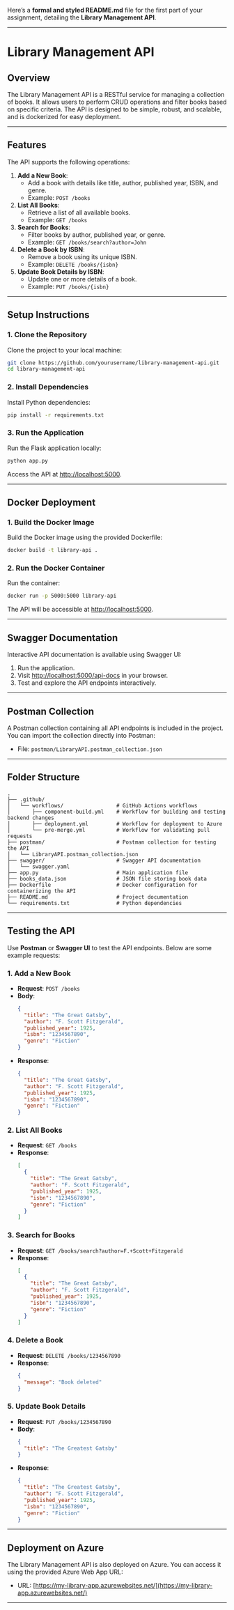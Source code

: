 Here’s a **formal and styled README.md** file for the first part of your assignment, detailing the **Library Management API**.

---

# **Library Management API**

## **Overview**
The Library Management API is a RESTful service for managing a collection of books. It allows users to perform CRUD operations and filter books based on specific criteria. The API is designed to be simple, robust, and scalable, and is dockerized for easy deployment.

---

## **Features**
The API supports the following operations:
1. **Add a New Book**:
   - Add a book with details like title, author, published year, ISBN, and genre.
   - Example: `POST /books`
2. **List All Books**:
   - Retrieve a list of all available books.
   - Example: `GET /books`
3. **Search for Books**:
   - Filter books by author, published year, or genre.
   - Example: `GET /books/search?author=John`
4. **Delete a Book by ISBN**:
   - Remove a book using its unique ISBN.
   - Example: `DELETE /books/{isbn}`
5. **Update Book Details by ISBN**:
   - Update one or more details of a book.
   - Example: `PUT /books/{isbn}`

---

## **Setup Instructions**

### **1. Clone the Repository**
Clone the project to your local machine:
```bash
git clone https://github.com/yourusername/library-management-api.git
cd library-management-api
```

### **2. Install Dependencies**
Install Python dependencies:
```bash
pip install -r requirements.txt
```

### **3. Run the Application**
Run the Flask application locally:
```bash
python app.py
```

Access the API at [http://localhost:5000](http://localhost:5000).

---

## **Docker Deployment**

### **1. Build the Docker Image**
Build the Docker image using the provided Dockerfile:
```bash
docker build -t library-api .
```

### **2. Run the Docker Container**
Run the container:
```bash
docker run -p 5000:5000 library-api
```

The API will be accessible at [http://localhost:5000](http://localhost:5000).

---

## **Swagger Documentation**
Interactive API documentation is available using Swagger UI:
1. Run the application.
2. Visit [http://localhost:5000/api-docs](http://localhost:5000/api-docs) in your browser.
3. Test and explore the API endpoints interactively.

---

## **Postman Collection**
A Postman collection containing all API endpoints is included in the project. You can import the collection directly into Postman:
- File: `postman/LibraryAPI.postman_collection.json`

---

## **Folder Structure**
```
.
├── .github/
│   └── workflows/                 # GitHub Actions workflows
│       ├── component-build.yml    # Workflow for building and testing backend changes
│       ├── deployment.yml         # Workflow for deployment to Azure
│       └── pre-merge.yml          # Workflow for validating pull requests
├── postman/                       # Postman collection for testing the API
│   └── LibraryAPI.postman_collection.json
├── swagger/                       # Swagger API documentation
│   └── swagger.yaml
├── app.py                         # Main application file
├── books_data.json                # JSON file storing book data
├── Dockerfile                     # Docker configuration for containerizing the API
├── README.md                      # Project documentation
└── requirements.txt               # Python dependencies

```

---

## **Testing the API**
Use **Postman** or **Swagger UI** to test the API endpoints. Below are some example requests:

### **1. Add a New Book**
- **Request**: `POST /books`
- **Body**:
  ```json
  {
    "title": "The Great Gatsby",
    "author": "F. Scott Fitzgerald",
    "published_year": 1925,
    "isbn": "1234567890",
    "genre": "Fiction"
  }
  ```
- **Response**:
  ```json
  {
    "title": "The Great Gatsby",
    "author": "F. Scott Fitzgerald",
    "published_year": 1925,
    "isbn": "1234567890",
    "genre": "Fiction"
  }
  ```

### **2. List All Books**
- **Request**: `GET /books`
- **Response**:
  ```json
  [
    {
      "title": "The Great Gatsby",
      "author": "F. Scott Fitzgerald",
      "published_year": 1925,
      "isbn": "1234567890",
      "genre": "Fiction"
    }
  ]
  ```

### **3. Search for Books**
- **Request**: `GET /books/search?author=F.+Scott+Fitzgerald`
- **Response**:
  ```json
  [
    {
      "title": "The Great Gatsby",
      "author": "F. Scott Fitzgerald",
      "published_year": 1925,
      "isbn": "1234567890",
      "genre": "Fiction"
    }
  ]
  ```

### **4. Delete a Book**
- **Request**: `DELETE /books/1234567890`
- **Response**:
  ```json
  {
    "message": "Book deleted"
  }
  ```

### **5. Update Book Details**
- **Request**: `PUT /books/1234567890`
- **Body**:
  ```json
  {
    "title": "The Greatest Gatsby"
  }
  ```
- **Response**:
  ```json
  {
    "title": "The Greatest Gatsby",
    "author": "F. Scott Fitzgerald",
    "published_year": 1925,
    "isbn": "1234567890",
    "genre": "Fiction"
  }
  ```

---

## **Deployment on Azure**
The Library Management API is also deployed on Azure. You can access it using the provided Azure Web App URL:
- URL: [https://my-library-app.azurewebsites.net/](https://my-library-app.azurewebsites.net/)

---

